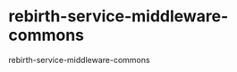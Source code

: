rebirth-service-middleware-commons
==================================

rebirth-service-middleware-commons